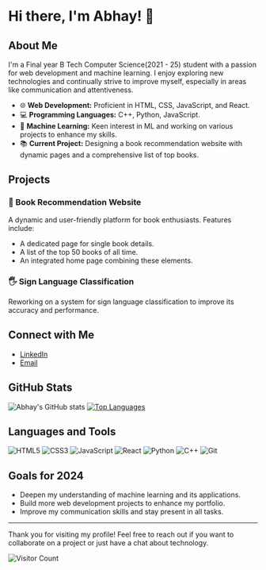 # Hi there, I'm Abhay! 👋

## About Me

I'm a Final year B Tech Computer Science(2021 - 25) student with a passion for web development and machine learning. I enjoy exploring new technologies and continually strive to improve myself, especially in areas like communication and attentiveness.

- 🌐 **Web Development:** Proficient in HTML, CSS, JavaScript, and React.
- 💻 **Programming Languages:** C++, Python, JavaScript.
- 🤖 **Machine Learning:** Keen interest in ML and working on various projects to enhance my skills.
- 📚 **Current Project:** Designing a book recommendation website with dynamic pages and a comprehensive list of top books.

## Projects

### 📘 Book Recommendation Website
A dynamic and user-friendly platform for book enthusiasts. Features include:
- A dedicated page for single book details.
- A list of the top 50 books of all time.
- An integrated home page combining these elements.

### 🖐️ Sign Language Classification
Reworking on a system for sign language classification to improve its accuracy and performance.

## Connect with Me

- [LinkedIn](https://www.linkedin.com/in/abps)
- [Email](mailto:abhay1704@gmail.com)

## GitHub Stats

![Abhay's GitHub stats](https://github-readme-stats.vercel.app/api?username=abhay1704&show_icons=true&theme=radical)
[![Top Languages](https://github-readme-stats.vercel.app/api/top-langs/?username=abhay1704&layout=compact&theme=radical)](https://github.com/abhay1704)

## Languages and Tools

![HTML5](https://img.shields.io/badge/-HTML5-000?&logo=html5)
![CSS3](https://img.shields.io/badge/-CSS3-000?&logo=css3)
![JavaScript](https://img.shields.io/badge/-JavaScript-000?&logo=javascript)
![React](https://img.shields.io/badge/-React-000?&logo=react)
![Python](https://img.shields.io/badge/-Python-000?&logo=python)
![C++](https://img.shields.io/badge/-C++-000?&logo=cplusplus)
![Git](https://img.shields.io/badge/-Git-000?&logo=git)

## Goals for 2024

- Deepen my understanding of machine learning and its applications.
- Build more web development projects to enhance my portfolio.
- Improve my communication skills and stay present in all tasks.

---

Thank you for visiting my profile! Feel free to reach out if you want to collaborate on a project or just have a chat about technology.

![Visitor Count](https://komarev.com/ghpvc/?username=abhay1704)
